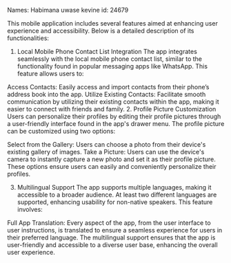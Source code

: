 Names: Habimana uwase kevine
id: 24679

This mobile application includes several features aimed at enhancing user experience and accessibility. Below is a detailed description of its functionalities:

1. Local Mobile Phone Contact List Integration
The app integrates seamlessly with the local mobile phone contact list, similar to the functionality found in popular messaging apps like WhatsApp. This feature allows users to:

Access Contacts: Easily access and import contacts from their phone’s address book into the app.
Utilize Existing Contacts: Facilitate smooth communication by utilizing their existing contacts within the app, making it easier to connect with friends and family.
2. Profile Picture Customization
Users can personalize their profiles by editing their profile pictures through a user-friendly interface found in the app's drawer menu. The profile picture can be customized using two options:

Select from the Gallery: Users can choose a photo from their device's existing gallery of images.
Take a Picture: Users can use the device's camera to instantly capture a new photo and set it as their profile picture.
These options ensure users can easily and conveniently personalize their profiles.

3. Multilingual Support
The app supports multiple languages, making it accessible to a broader audience. At least two different languages are supported, enhancing usability for non-native speakers. This feature involves:

Full App Translation: Every aspect of the app, from the user interface to user instructions, is translated to ensure a seamless experience for users in their preferred language.
The multilingual support ensures that the app is user-friendly and accessible to a diverse user base, enhancing the overall user experience.
